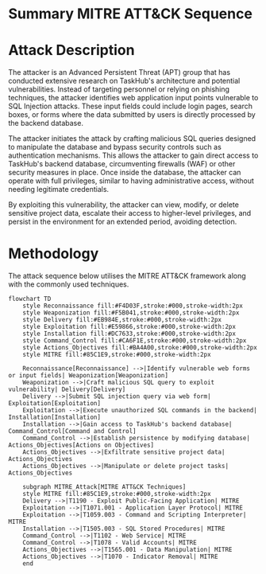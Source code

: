 # Summary MITRE ATT&CK Sequence

# Attack Description

The attacker is an Advanced Persistent Threat (APT) group that has conducted extensive research on TaskHub's architecture and potential vulnerabilities. Instead of targeting personnel or relying on phishing techniques, the attacker identifies web application input points vulnerable to SQL Injection attacks. These input fields could include login pages, search boxes, or forms where the data submitted by users is directly processed by the backend database.

The attacker initiates the attack by crafting malicious SQL queries designed to manipulate the database and bypass security controls such as authentication mechanisms. This allows the attacker to gain direct access to TaskHub's backend database, circumventing firewalls (WAF) or other security measures in place. Once inside the database, the attacker can operate with full privileges, similar to having administrative access, without needing legitimate credentials.

By exploiting this vulnerability, the attacker can view, modify, or delete sensitive project data, escalate their access to higher-level privileges, and persist in the environment for an extended period, avoiding detection.

# Methodology
The attack sequence below utilises the MITRE ATT&CK framework along with the commonly used techniques. 





```mermaid
flowchart TD
    style Reconnaissance fill:#F4D03F,stroke:#000,stroke-width:2px
    style Weaponization fill:#F5B041,stroke:#000,stroke-width:2px
    style Delivery fill:#EB984E,stroke:#000,stroke-width:2px
    style Exploitation fill:#E59866,stroke:#000,stroke-width:2px
    style Installation fill:#DC7633,stroke:#000,stroke-width:2px
    style Command_Control fill:#CA6F1E,stroke:#000,stroke-width:2px
    style Actions_Objectives fill:#BA4A00,stroke:#000,stroke-width:2px
    style MITRE fill:#85C1E9,stroke:#000,stroke-width:2px

    Reconnaissance[Reconnaissance] -->|Identify vulnerable web forms or input fields| Weaponization[Weaponization]
    Weaponization -->|Craft malicious SQL query to exploit vulnerability| Delivery[Delivery]
    Delivery -->|Submit SQL injection query via web form| Exploitation[Exploitation]
    Exploitation -->|Execute unauthorized SQL commands in the backend| Installation[Installation]
    Installation -->|Gain access to TaskHub's backend database| Command_Control[Command and Control]
    Command_Control -->|Establish persistence by modifying database| Actions_Objectives[Actions on Objectives]
    Actions_Objectives -->|Exfiltrate sensitive project data| Actions_Objectives
    Actions_Objectives -->|Manipulate or delete project tasks| Actions_Objectives

    subgraph MITRE_Attack[MITRE ATT&CK Techniques]
    style MITRE fill:#85C1E9,stroke:#000,stroke-width:2px
    Delivery -->|T1190 - Exploit Public-Facing Application| MITRE
    Exploitation -->|T1071.001 - Application Layer Protocol| MITRE
    Exploitation -->|T1059.003 - Command and Scripting Interpreter| MITRE
    Installation -->|T1505.003 - SQL Stored Procedures| MITRE
    Command_Control -->|T1102 - Web Service| MITRE
    Command_Control -->|T1078 - Valid Accounts| MITRE
    Actions_Objectives -->|T1565.001 - Data Manipulation| MITRE
    Actions_Objectives -->|T1070 - Indicator Removal| MITRE
    end


